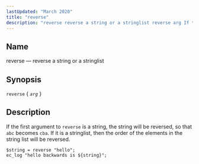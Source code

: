 ```yaml
---
lastUpdated: "March 2020"
title: "reverse"
description: "reverse reverse a string or a stringlist reverse arg If the first argument to reverse is a string the string will be reversed so that abc becomes cba If it is a stringlist then the order of the elements in the string list will be reversed Example 16 123 reverse..."
---
```


<a name="sieve.ref.reverse"></a> 
## Name

reverse — reverse a string or a stringlist

## Synopsis

`reverse` { *`arg`* }

<a name="idp31155792"></a> 
## Description

If the first argument to `reverse` is a string, the string will be reversed, so that `abc` becomes `cba`. If it is a stringlist, then the order of the elements in the string list will be reversed.

<a name="example.reverse"></a> 


```
$string = reverse "hello";
ec_log "hello backwards is ${string}";
```